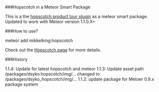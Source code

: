 ###Hopscotch in a Meteor Smart Package

This is a the [hopscotch product tour plugin](http://linkedin.github.io/hopscotch/) as a meteor smart package. Updated to work with Meteor version 1.1.0.X+

###How to use?

meteor add mikkelking:hopscotch


Check out the [Hopscotch page](http://linkedin.github.io/hopscotch/) for more details.

###History

1.1.4: Update for latest hopscotch and meteor
1.1.3: Update asset path /packages/dsyko:hopscotch/img/... changed to /packages/dsyko_hopscotch/img/...
1.1.2: update package for Metoer 0.9.x package system
